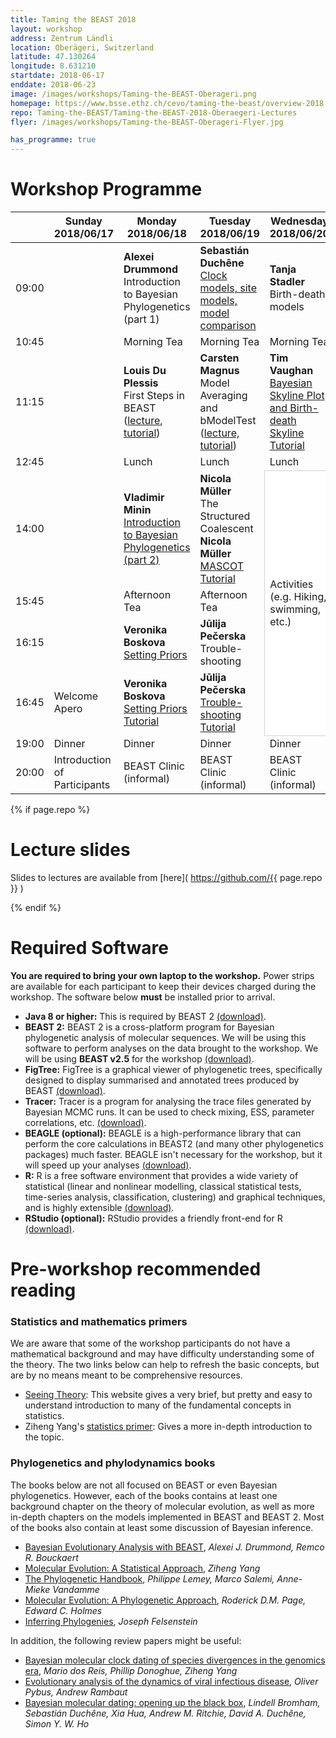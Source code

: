```yaml
---
title: Taming the BEAST 2018
layout: workshop
address: Zentrum Ländli
location: Oberägeri, Switzerland
latitude: 47.130264
longitude: 8.631210
startdate: 2018-06-17
enddate: 2018-06-23
image: /images/workshops/Taming-the-BEAST-Oberageri.png
homepage: https://www.bsse.ethz.ch/cevo/taming-the-beast/overview-2018.html
repo: Taming-the-BEAST/Taming-the-BEAST-2018-Oberaegeri-Lectures
flyer: /images/workshops/Taming-the-BEAST-Oberageri-Flyer.jpg

has_programme: true
---
```


# Workshop Programme

<table>
<thead>

<tr>
<th></th>
<th> Sunday <br> 2018/06/17 </th>
<th> Monday <br> 2018/06/18</th>
<th> Tuesday <br> 2018/06/19 </th>
<th> Wednesday <br> 2018/06/20 </th>
<th> Thursday <br> 2018/06/21 </th>
<th> Friday <br> 2018/06/22 </th>
</tr>

</thead>

<tbody>

<tr>
<td> 09:00</td>
<td></td>
<td> <b>Alexei Drummond</b> <br> Introduction to Bayesian Phylogenetics (part 1) </td>
<td> <b>Sebastián Duchêne</b> <br> <a href="https://github.com/Taming-the-BEAST/Taming-the-BEAST-2018-Oberaegeri-Lectures/raw/master/2018_06_19_Tuesday_09h00_SitesClocksModelSelection.pdf">Clock models, site models, model comparison</a> </td>
<td> <b>Tanja Stadler</b> <br> Birth-death models </td>
<td> <b>Alexandra Gavryushkina</b> <br> <a href="https://github.com/Taming-the-BEAST/Taming-the-BEAST-2018-Oberaegeri-Lectures/raw/master/2018_06_21_Thursday_09h00_FBD%2BSA.pdf">Modelling Fossilization</a> </td>
<td> <b>Nicola Müller</b> <br> Multi-species models <br>
     <b>Tim Vaughan</b> <br> <a href="https://tgvaughan.github.io/TTB_Lectures/ARGs">Modelling recombination</a> </td>
</tr>

<tr>
<td> 10:45 </td>
<td></td>
<td> Morning Tea </td>
<td> Morning Tea </td>
<td> Morning Tea </td>
<td> Morning Tea </td>
<td> Morning Tea </td>
</tr>


<tr>
<td> 11:15 </td>
<td></td>
<td> <b>Louis Du Plessis</b>
    <br> First Steps in BEAST <br>
    (<a href="https://github.com/Taming-the-BEAST/Taming-the-BEAST-2018-Oberaegeri-Lectures/raw/master/2018_06_18_Monday_11h15_IntroductionToBEAST2.pdf">lecture</a>,
    <a href="{{site.baseulr}}/tutorials/Introduction-to-BEAST2/">tutorial</a>) </td>
<td> <b>Carsten Magnus</b> <br> Model Averaging and bModelTest<br>
    (<a href="https://github.com/Taming-the-BEAST/Taming-the-BEAST-2018-Oberaegeri-Lectures/raw/master/2018_06_21_Thursday_09h00_FBD%2BSA.pdf">lecture,
    <a href="{{site.baseurl}}/tutorials/Substitution-model-averaging/">tutorial</a>) </td>
<td> <b>Tim Vaughan</b> <br> <a href="{{site.baseurl}}/tutorials/Skyline-plots/">Bayesian Skyline Plot and Birth-death Skyline Tutorial</a> </td>
<td> <b>Jérémie Sciré</b> <br> <a href="{{site.baseurl}}/tutorials/Structured-birth-death-model/">Structured Birth-death Tutorial</a> </td>
<td> <b>Tim Vaughan</b> <br> <a href="{{site.baseurl}}/tutorials/Bacter-Tutorial/">Bacter tutorial</a> </td>
</tr>

<tr>
<td> 12:45 </td>
<td></td>
<td>Lunch</td>
<td>Lunch</td>
<td>Lunch</td>
<td>Lunch</td>
<td>Lunch</td>
</tr>

<tr>
<td> 14:00 </td>
<td></td>
<td> <b>Vladimir Minin</b> <br> <a href="https://github.com/Taming-the-BEAST/Taming-the-BEAST-2018-Oberaegeri-Lectures/raw/master/2018_06_18_Monday_14h00_BayesianPhylogenetics2.pdf">Introduction to Bayesian Phylogenetics (part 2)</a> </td>
<td> <b>Nicola Müller</b> <br> The Structured Coalescent <br>
    <b>Nicola Müller</b> <br> <a href="{{site.baseurl}}/tutorials/Mascot-Tutorial/">MASCOT Tutorial</a> </td>
<td rowspan="4" style="background-color: white; border: 1px solid lightgray">
    Activities (e.g. Hiking, swimming, etc.)</td>
<td> <b>Rachel Warnock</b> <br> <a href="{{site.baseurl}}/tutorials/FBD-tutorial/">FBD Model Tutorial</a> </td>
<td> <b>Nicola Müller</b> <br><a href="{{site.baseurl}}/tutorials/starbeast2-tutorial/">StarBEAST2 Tutorial</a> </td>
</tr>

<tr>
<td> 15:45 </td>
<td></td>
<td> Afternoon Tea </td>
<td> Afternoon Tea </td>
<td> Afternoon Tea </td>
<td> Afternoon Tea </td>
</tr>

<tr>
<td> 16:15 </td>
<td> </td>
<td> <b>Veronika Boskova</b> <br> <a href="https://github.com/Taming-the-BEAST/Taming-the-BEAST-2018-Oberaegeri-Lectures/raw/master/2018_06_18_Monday_16h15_SettingPriors.pdf">Setting Priors</a> </td>
<td> <b>Jūlija Pečerska</b> <br> Trouble-shooting </td>
<td> <b>Tim Vaughan</b> <br> <a href="https://tgvaughan.github.io/TTB_Lectures/XML">Understanding BEAST&nbsp;2 XML </a></td>
<td> BEAST Clinic </td>
</tr>

<tr>
<td> 16:45 </td>
<td> Welcome Apero </td>
<td> <b>Veronika Boskova</b> <br> <a href="{{site.baseurl}}/tutorials/Prior-selection/">Setting Priors Tutorial</a> </td>
<td> <b>Jūlija Pečerska</b> <br> <a href="{{site.baseurl}}/tutorials/Troubleshooting/">Trouble-shooting Tutorial</a> </td>
<td> <b>Tim Vaughan</b> <br> <a href="https://tgvaughan.github.io/TTB_Lectures/XML/#/22">XML Hacking Tutorial</a> </td>
<td rowspan="3" style="background-color:white; border: 1px solid lightgray"> Departure </td>
</tr>

<tr>
<td> 19:00 </td>
<td> Dinner </td>
<td> Dinner </td>
<td> Dinner </td>
<td> Dinner </td>
<td> Dinner </td>
</tr>

<tr>
<td> 20:00 </td>
<td> Introduction of Participants </td>
<td> BEAST Clinic (informal) </td>
<td> BEAST Clinic (informal) </td>
<td> BEAST Clinic (informal) </td>
<td> BEAST Clinic (informal) </td>
</tr>


</tbody>
</table>

{% if page.repo %}

# Lecture slides

Slides to lectures are available from [here]( https://github.com/{{ page.repo }} )

{% endif %}


# Required Software

**You are required to bring your own laptop to the workshop.** Power strips are available for each participant to keep their devices charged during the workshop. The software below **must** be installed prior to arrival. 

- **Java 8 or higher:** This is required by BEAST 2 [(download)](http://java.com/download).
- **BEAST 2:** BEAST 2 is a cross-platform program for Bayesian phylogenetic analysis of molecular sequences. We will be using this software to perform analyses on the data brought to the workshop. We will be using **BEAST v2.5** for the workshop [(download)](http://beast2.org/).
- **FigTree:** FigTree is a graphical viewer of phylogenetic trees, specifically designed to display summarised and annotated trees produced by BEAST [(download)](http://beast.community/figtree).
- **Tracer:** Tracer is a program for analysing the trace files generated by Bayesian MCMC runs. It can be used to check mixing, ESS, parameter correlations, etc. [(download)](http://beast.community/tracer).
- **BEAGLE (optional):** BEAGLE is a high-performance library that can perform the core calculations in BEAST2 (and many other phylogenetics packages) much faster. BEAGLE isn't necessary for the workshop, but it will speed up your analyses [(download)](https://github.com/beagle-dev/beagle-lib).
- **R:** R is a free software environment that provides a wide variety of statistical (linear and nonlinear modelling, classical statistical tests, time-series analysis, classification, clustering) and graphical techniques, and is highly extensible [(download)](https://www.r-project.org/).
- **RStudio (optional):** RStudio provides a friendly front-end for R [(download)](https://www.rstudio.com/).


# Pre-workshop recommended reading


### Statistics and mathematics primers

We are aware that some of the workshop participants do not have a mathematical background and may have difficulty understanding some of the theory. The two links below can help to refresh the basic concepts, but are by no means meant to be comprehensive resources.

- [Seeing Theory](http://students.brown.edu/seeing-theory/index.html): This website gives a very brief, but pretty and easy to understand introduction to many of the fundamental concepts in statistics. 
- Ziheng Yang's [statistics primer](http://abacus.gene.ucl.ac.uk/PPS/PrimerProbabilityStatistics.pdf): Gives a more in-depth introduction to the topic.

### Phylogenetics and phylodynamics books

The books below are not all focused on BEAST or even Bayesian phylogenetics. However, each of the books contains at least one background chapter on the theory of molecular evolution, as well as more in-depth chapters on the models implemented in BEAST and BEAST 2. Most of the books also contain at least some discussion of Bayesian inference.

- [Bayesian Evolutionary Analysis with BEAST](https://www.beast2.org/book/), _Alexei J. Drummond, Remco R. Bouckaert_
- [Molecular Evolution: A Statistical Approach](http://abacus.gene.ucl.ac.uk/MESA/), _Ziheng Yang_
- [The Phylogenetic Handbook](http://www.cambridge.org/catalogue/catalogue.asp?isbn=9780521877107), _Philippe Lemey, Marco Salemi, Anne-Mieke Vandamme_
- [Molecular Evolution: A Phylogenetic Approach](http://eu.wiley.com/WileyCDA/WileyTitle/productCd-0865428891.html), _Roderick D.M. Page, Edward C. Holmes_
- [Inferring Phylogenies](https://www.amazon.co.uk/Inferring-Phylogenies-Joseph-Felsenstein/dp/0878931775), _Joseph Felsenstein_

In addition, the following review papers might be useful:

- [Bayesian molecular clock dating of species divergences in the genomics era](https://www.nature.com/articles/nrg.2015.8), _Mario dos Reis, Phillip Donoghue, Ziheng Yang_
- [Evolutionary analysis of the dynamics of viral infectious disease](https://www.nature.com/articles/nrg2583), _Oliver Pybus, Andrew Rambaut_
- [Bayesian molecular dating: opening up the black box](https://onlinelibrary.wiley.com/doi/abs/10.1111/brv.12390), _Lindell Bromham, Sebastián Duchêne, Xia Hua, Andrew M. Ritchie, David A. Duchêne, Simon Y. W. Ho_
